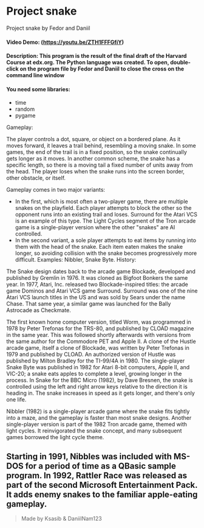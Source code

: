# Project snake
Project snake by Fedor and Daniil
#### Video Demo:  (https://youtu.be/ZTH1FFFGfiY)
#### Description: This program is the result of the final draft of the Harvard Course at edx.org. The Python language was created. To open, double-click on the program file by Fedor and Daniil to close the cross on the command line window
  #### You need some libraries:
* time
* random
* pygame

Gameplay:

The player controls a dot, square, or object on a bordered plane. As it moves forward, it leaves a trail behind, resembling a moving snake. In some games, the end of the trail is in a fixed position, so the snake continually gets longer as it moves. In another common scheme, the snake has a specific length, so there is a moving tail a fixed number of units away from the head. The player loses when the snake runs into the screen border, other obstacle, or itself.

Gameplay comes in two major variants:

* In the first, which is most often a two-player game, there are multiple snakes on the playfield. Each player attempts to block the other so the opponent runs into an existing trail and loses. Surround for the Atari VCS is an example of this type. The Light Cycles segment of the Tron arcade game is a single-player version where the other "snakes" are AI controlled.
* In the second variant, a sole player attempts to eat items by running into them with the head of the snake. Each item eaten makes the snake longer, so avoiding collision with the snake becomes progressively more difficult. Examples: Nibbler, Snake Byte.
History:

The Snake design dates back to the arcade game Blockade, developed and published by Gremlin in 1976. It was cloned as Bigfoot Bonkers the same year. In 1977, Atari, Inc. released two Blockade-inspired titles: the arcade game Dominos and Atari VCS game Surround. Surround was one of the nine Atari VCS launch titles in the US and was sold by Sears under the name Chase. That same year, a similar game was launched for the Bally Astrocade as Checkmate.

The first known home computer version, titled Worm, was programmed in 1978 by Peter Trefonas for the TRS-80, and published by CLOAD magazine in the same year. This was followed shortly afterwards with versions from the same author for the Commodore PET and Apple II. A clone of the Hustle arcade game, itself a clone of Blockade, was written by Peter Trefonas in 1979 and published by CLOAD. An authorized version of Hustle was published by Milton Bradley for the TI-99/4A in 1980. The single-player Snake Byte was published in 1982 for Atari 8-bit computers, Apple II, and VIC-20; a snake eats apples to complete a level, growing longer in the process. In Snake for the BBC Micro (1982), by Dave Bresnen, the snake is controlled using the left and right arrow keys relative to the direction it is heading in. The snake increases in speed as it gets longer, and there's only one life.

Nibbler (1982) is a single-player arcade game where the snake fits tightly into a maze, and the gameplay is faster than most snake designs. Another single-player version is part of the 1982 Tron arcade game, themed with light cycles. It reinvigorated the snake concept, and many subsequent games borrowed the light cycle theme.

Starting in 1991, Nibbles was included with MS-DOS for a period of time as a QBasic sample program. In 1992, Rattler Race was released as part of the second Microsoft Entertainment Pack. It adds enemy snakes to the familiar apple-eating gameplay.
---
>Made by Ksasib & DaniilNam123
